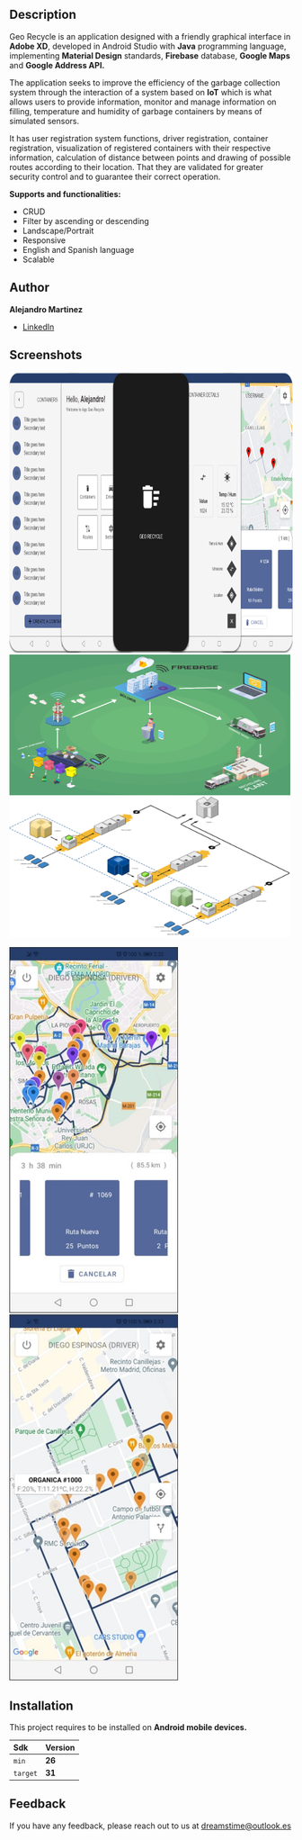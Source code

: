 ## Description

Geo Recycle is an application designed with a friendly graphical interface in **Adobe XD**, developed in Android Studio with **Java** programming language, implementing **Material Design** standards, **Firebase** database, **Google Maps** and **Google Address API.**

The application seeks to improve the efficiency of the garbage collection system through the interaction of a system based on **IoT** which is what allows users to provide information, monitor and manage information on filling, temperature and humidity of garbage containers by means of simulated sensors.

It has user registration system functions, driver registration, container registration, visualization of registered containers with their respective information, calculation of distance between points and drawing of possible routes according to their location. That they are validated for greater security control and to guarantee their correct operation.

**Supports and functionalities:**

* CRUD
* Filter by ascending or descending
* Landscape/Portrait
* Responsive
* English and Spanish language
* Scalable

## Author

**Alejandro Martinez**

* [LinkedIn](https://www.linkedin.com/in/diego-alejandro-martinez-espinosa-571086134)

## Screenshots 

<img src="images/App.png" width="1000" height="500" /> 
<img src="images/StructureIoT2.png" width="500" height="250" /> 
<img src="images/StructureIoT.png" width="500" height="250" /> 

<img src="images/DriverFull.jpg" width="300" height="650" /> <img src="images/DriverExample.jpg" width="300" height="650" /> 

## Installation

This project requires to be installed on **Android mobile devices.** 

| Sdk      | Version      |
| :------- | :----------- |
| `min`    | **26**       |
| `target` | **31**       |

## Feedback

If you have any feedback, please reach out to us at dreamstime@outlook.es
